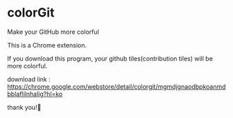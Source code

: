 # colorGit
Make your GitHub more colorful


This is a Chrome extension.

If you download this program, your github tiles(contribution tiles) will be more colorful.

download link : <https://chrome.google.com/webstore/detail/colorgit/mgmdjgnaodbpkoanmdbblaflilnhalig?hl=ko>

thank you!💖
